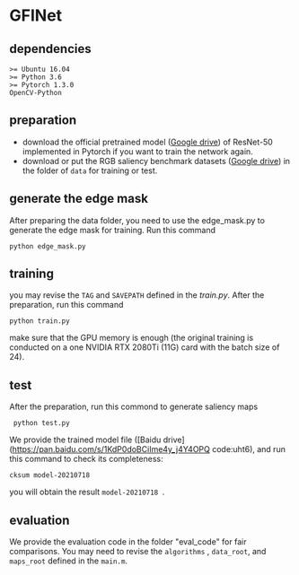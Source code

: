 # GFINet


## dependencies 
```
>= Ubuntu 16.04 
>= Python 3.6
>= Pytorch 1.3.0
OpenCV-Python
```

## preparation 
- download the official pretrained model ([Google drive](https://drive.google.com/open?id=107fXhd213djD4LBEYvMtYqlPmjuZOfhhEnN)) of ResNet-50 implemented in Pytorch if you want to train the network again.
- download or put the RGB saliency benchmark datasets ([Google drive](https://drive.google.com/open?id=1S8jC12310c-vYEGV0jX9ZizPH8SPaKQ7zxM1)) in the folder of `data` for training or test.

## generate the edge mask
After preparing the data folder, you need to use the edge_mask.py to generate the edge mask for training. Run this command
```
python edge_mask.py
```

## training
you may revise the `TAG` and `SAVEPATH` defined in the *train.py*. After the preparation, run this command 
```
python train.py
```
make sure  that the GPU memory is enough (the original training is conducted on a one NVIDIA RTX 2080Ti (11G) card with the batch size of 24).

## test
After the preparation, run this commond to generate saliency maps
```
 python test.py 
```

We provide the trained model file ([Baidu drive](https://pan.baidu.com/s/1KdP0doBCiIme4y_j4Y4OPQ code:uht6), and run this command to check its completeness:
```
cksum model-20210718 
```
you will obtain the result `model-20210718 `.

## evaluation
We provide the evaluation code in the folder  "eval_code" for fair comparisons. You may need to revise the `algorithms` , `data_root`, and `maps_root` defined in the `main.m`. 
